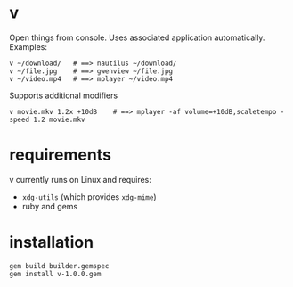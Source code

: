 # v

Open things from console. Uses associated application automatically. Examples:

    v ~/download/   # ==> nautilus ~/download/
    v ~/file.jpg    # ==> gwenview ~/file.jpg
    v ~/video.mp4   # ==> mplayer ~/video.mp4

Supports additional modifiers

    v movie.mkv 1.2x +10dB    # ==> mplayer -af volume=+10dB,scaletempo -speed 1.2 movie.mkv


# requirements

v currently runs on Linux and requires:

- `xdg-utils` (which provides `xdg-mime`)
- ruby and gems


# installation

    gem build builder.gemspec
    gem install v-1.0.0.gem